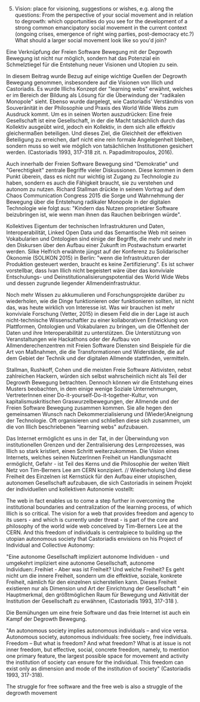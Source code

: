5. Vision: place for visioning, suggestions or wishes, e.g. along the questions: From the perspective of your social movement and in relation to degrowth: which opportunities do you see for the development of a strong common emancipatory social movement in the current context (ongoing crises, emergence of right wing parties, post-democracy etc.?) What should a larger social movement look like so you'd join?

Eine Verknüpfung der Freien Software Bewegung mit der Degrowth Bewegung ist nicht nur möglich, sondern hat das Potenzial ein Schmelztiegel für die Entstehung neuer Visionen und Utopien zu sein.

In diesem Beitrag wurde Bezug auf einige wichtige Quellen der Degrowth Bewegung genommen, insbesondere auf die Visionen von Illich und Castoriadis. Es wurde Illichs Konzept der "learning webs" erwähnt, welches er im Bereich der Bildung als Lösung für die Überwindung der "radikalen Monopole" sieht. Ebenso wurde dargelegt, wie Castoriadis' Verständnis von Souveränität in der Philosophie und Praxis des World Wide Webs zum Ausdruck kommt. Um es in seinen Worten auszudrücken: Eine freie Gesellschaft ist eine Gesellschaft, in der die Macht tatsächlich durch das Kollektiv ausgeübt wird, jedoch ein Kollektiv, in dem sich alle effektiv gleichermaßen beteiligen. Und dieses Ziel, die Gleichheit der effektiven Beteiligung zu erreichen, darf nicht eine rein formale Angelegenheit bleiben, sondern muss so weit wie möglich von tatsächlichen Institutionen gesichert werden. (Castoriadis 1993, 317-318 zit. n. Papadimitropoulos, 2016).

Auch innerhalb der Freien Software Bewegung sind "Demokratie" und "Gerechtigkeit" zentrale Begriffe vieler Diskussionen. Diese kommen in dem Punkt überein, dass es nicht nur wichtig ist Zugang zu Technologie zu haben, sondern es auch die Fähigkeit braucht, sie zu verstehen und autonom zu nutzen. Richard Stallman drückte in seinem Vortrag auf dem Chaos Communication Congress 2015 die Sorge und Wahrnehmung der Bewegung über die Entstehung radikaler Monopole in der digitalen Technologie wie folgt aus: "Kindern das Nutzen proprietärer Software beizubringen ist, wie wenn man ihnen das Rauchen beibringen würde".

Kollektives Eigentum der technischen Infrastrukturen und Daten, Interoperabilität, Linked Open Data und das Semantische Web mit seinen Vokabularien und Ontologien sind einige der Begriffe, die mehr und mehr in den Diskursen über den Aufbau einer Zukunft im Postwachstum erwartet werden. Silke Helfrich erwähnte jüngst auf der Konferenz zu Solidarischer Ökonomie (SOLIKON 2015) in Berlin: "wenn die Infrastrukturen der Produktion gesteuert werden, braucht es keine Zertifizierung". Es ist schwer vorstellbar, dass Ivan Illich nicht begeistert wäre über das konviviale Entschulungs- und Deinstitutionalisierungspotential des World Wide Webs und dessen zugrunde liegender Allmendeinfrastruktur.

Noch mehr Wissen zu akkumulieren und Forschungsprojekte darüber zu wiederholen, wie die Dinge funktionieren oder funktionieren sollten, ist nicht das, was heute wirklich von Interesse ist. Was wir brauchen ist mehr konviviale Forschung (Vetter, 2015) in diesem Feld die in der Lage ist auch nicht-technische Wissenschaftler zu einer kollaborativen Entwicklung von Plattformen, Ontologien und Vokabularen zu bringen, um die Offenheit der Daten und ihre Interoperabilität zu unterstützen. Die Unterstützung von Veranstaltungen wie Hackathons oder der Aufbau von Allmenderechenzentren mit Freien Software Diensten sind Beispiele für die Art von Maßnahmen, die die Transformationen und Widerstände, die auf dem Gebiet der Technik und der digitalen Allmende stattfinden, vermitteln.

Stallman, Rushkoff, Cohen und die meisten Freie Software Aktivisten, nebst zahlreichen Hackern, würden sich selbst wahrscheinlich nicht als Teil der Degrowth Bewegung betrachten. Dennoch können wir die Entstehung eines Musters beobachten, in dem einige wenige Soziale Unternehmungen, VertreterInnen einer Do-it-yourself-Do-it-together-Kultur, von kapitalismuskritischen Graswurzelbewegungen, der Allmende und der Freien Software Bewegung zusammen kommen. Sie alle hegen den gemeinsamen Wunsch nach Dekommerzialisierung und (Wieder)Aneignung der Technologie. Oft organisieren und schließen diese sich zusammen, um die von Illich beschriebenen "learning webs" aufzubauen.

Das Internet ermöglicht es uns in der Tat, in der Überwindung von institutionellen Grenzen und der Zentralisierung des Lernprozesses, was Illich so stark kristiert, einen Schritt weiterzukommen. Die Vision eines Internets, welches seinen NutzerInnen Freiheit un Handlungsmacht ermöglicht, Gefahr - ist Teil des Kerns und die Philosophie der weiten Welt Netz von Tim-Berners Lee am CERN konzipiert. // Wiederholung
Und diese Freiheit des Einzelnen ist Kernstück für den Aufbau einer utopischen, autonomen Gesellschaft aufzubauen, die sich Castoriadis in seinem Projekt der individuellen und kollektiven Autonomie vostellt:

The web in fact enables us to come a step further in overcoming the institutional boundaries and centralization of the learning process, of which Illich is so critical. The vision for a web that provides freedom and agency to its users - and which is currently under threat - is part of the core and philosophy of the world wide web conceived by Tim-Berners Lee at the CERN. And this freedom of individuals is centralpiece to building up the utopian autonomous society that Castoriadis envisions on his Project of Individual and Collective Autonomy:

"Eine autonome Gesellschaft impliziert autonome Individuen - und umgekehrt impliziert eine autonome Gesellschaft, autonome Individuen:.Freihiet - Aber was ist Freiheit? Und welche Freiheit? Es geht nicht um die innere Freiheit, sondern um die effektive, soziale, konkrete Freiheit, nämlich für den einzelnen sicherstellen kann. Dieses Freiheit existieren nur als Dimension und Art der Einrichtung der Gesellschaft " ein Hauptmerkmal, den größtmöglichen Raum für Bewegung und Aktivität der Institution der Gesellschaft zu erwähnen, (Castoriadis 1993, 317-318 ).

Die Bemühungen um eine freie Software und das freie Internet ist auch ein Kampf der Degrowth Bewegung.

"An autonomous society implies autonomous individuals – and vice versa. Autonomous society, autonomous individuals: free society, free individuals. Freedom – But what is freedom? And what freedom? What is at issue is not inner freedom, but effective, social, concrete freedom, namely, to mention one primary feature, the largest possible space for movement and activity the institution of society can ensure for the individual. This freedom can exist only as dimension and mode of the institution of society" (Castoriadis 1993, 317-318).

The struggle for free software and the free web is also a struggle of the degrowth movement
